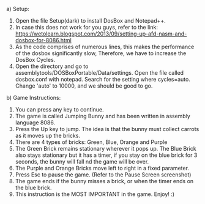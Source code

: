 a)  Setup:
   1)  Open the file Setup(dark) to install DosBox and Notepad++.
   2)  In case this does not work for you guys, refer to the link: https://wetolearn.blogspot.com/2013/09/setting-up-afd-nasm-and-dosbox-for-8086.html 
   3)  As the code comprises of numerous lines, this makes the performance of the dosbox significantly slow, Therefore, we have to increase the DosBox Cycles.
   4)  Open the directory and go to assemblytools/DOSBoxPortable/Data/settings. Open the file called dosbox.conf with notepad. Search for the setting where cycles=auto. Change 'auto' to 10000, and we should be good to go.

b)  Game Instructions:
   1)  You can press any key to continue.
   2)  The game is called Jumping Bunny and has been written in assembly language 8086.
   3)  Press the Up key to jump. The idea is that the bunny must collect carrots as it moves up the bricks.
   4)  There are 4 types of bricks: Green, Blue, Orange and Purple
   5)  The Green Brick remains stationary wherever it pops up. The Blue Brick also stays stationary but it has a timer, if you stay on the blue brick for 3 seconds, the bunny will fall nd the game will be over.
   6)  The Purple and Orange Bricks move left to right in a fixed parameter.
   7)  Press Esc to pause the game. (Refer to the Pause Screen screenshot)
   8)  The game ends if the bunny misses a brick, or when the timer ends on the blue brick.
   9)  This instruction is the MOST IMPORTANT in the game. Enjoy! :)
